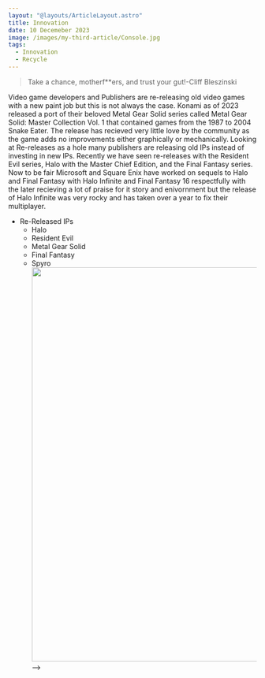 ```yaml
---
layout: "@layouts/ArticleLayout.astro"
title: Innovation 
date: 10 Decemeber 2023
image: /images/my-third-article/Console.jpg
tags:
  - Innovation
  - Recycle
---
```


>Take a chance, motherf**ers, and trust your gut!-Cliff Bleszinski 

Video game developers and Publishers are re-releasing old video games with a new paint job but this is not always the case. Konami as of 2023 released a port of their beloved Metal Gear Solid series called Metal Gear Solid: Master Collection Vol. 1 that contained games from the 1987 to 2004 Snake Eater. The release has recieved very little love by the community as the game adds no improvements either graphically or mechanically. Looking at Re-releases as a hole many publishers are releasing old IPs instead of investing in new IPs. Recently we have seen re-releases with the Resident Evil series, Halo with the Master Chief Edition, and the Final Fantasy series. Now to be fair Microsoft and Square Enix have worked on sequels to Halo and Final Fantasy with Halo Infinite and Final Fantasy 16 respectfully with the later recieving a lot of praise for it story and enivornment but the release of Halo Infinite was very rocky and has taken over a year to fix their multiplayer.   

* Re-Released IPs
    * Halo
    * Resident Evil
    * Metal Gear Solid
    * Final Fantasy
    * Spyro
<img width="800" src="https://media3.giphy.com/media/ARb77MvJVd7Uc/giphy.gif?cid=ecf05e47auqe9ywysacx0igvzk1wep2fx63xlqydgh47nnrz&ep=v1_gifs_search&rid=giphy.gif&ct=g">-->